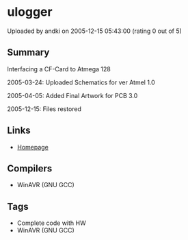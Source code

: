 # ulogger

Uploaded by andki on 2005-12-15 05:43:00 (rating 0 out of 5)

## Summary

Interfacing a CF-Card to Atmega 128


2005-03-24: Uploaded Schematics for ver Atmel 1.0


2005-04-05: Added Final Artwork for PCB 3.0


2005-12-15: Files restored

## Links

- [Homepage](http://www.nsfk.se/ulogger)

## Compilers

- WinAVR (GNU GCC)

## Tags

- Complete code with HW
- WinAVR (GNU GCC)
